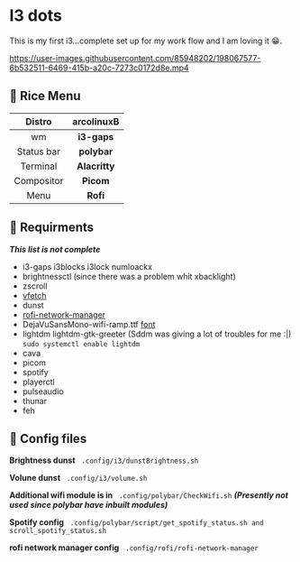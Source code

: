 # I3 dots

This is my first i3...complete set up for my work flow and I am loving it :grin:.

https://user-images.githubusercontent.com/85948202/198067577-6b532511-6469-415b-a20c-7273c0172d8e.mp4


## :rabbit: Rice Menu
| **Distro**   | **arcolinuxB**|
|:------------:|:-------------:|
| wm 		   | **i3-gaps**   |
| Status bar   | **polybar**   |
| Terminal     | **Alacritty** | 
| Compositor   | **Picom**     |
| Menu         | **Rofi**	   |

## :cookie: Requirments 
***This list is not complete***
- i3-gaps i3blocks i3lock numloackx
- brightnessctl (since there was a problem whit xbacklight)
- zscroll
- [vfetch](https://github.com/Lorago/vfetch)
- dunst
- [rofi-network-manager](https://github.com/P3rf/rofi-network-manager#requirements)
- DejaVuSansMono-wifi-ramp.ttf [font](https://github.com/isaif/polybar-wifi-ramp-icons)
- lightdm lightdm-gtk-greeter (Sddm was giving a lot of troubles for me :|)
  `` sudo systemctl enable lightdm ``
- cava 
- picom
- spotify
- playerctl
- pulseaudio
- thunar
- feh 


## :orange_book: Config files

**Brightness dunst** 
`` .config/i3/dunstBrightness.sh``

**Volune dunst**
`` .config/i3/volume.sh``

**Additional wifi module is in**
`` .config/polybar/CheckWifi.sh`` ***(Presently not used since polybar have inbuilt modules)***

**Spotify config**
`` .config/polybar/script/get_spotify_status.sh and scroll_spotify_status.sh``

**rofi network manager config**
`` .config/rofi/rofi-network-manager``


